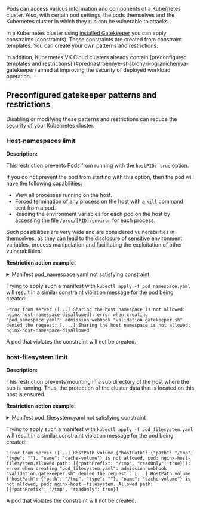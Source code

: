 Pods can access various information and components of a Kubernetes cluster. Also, with certain pod settings, the pods themselves and the Kubernetes cluster in which they run can be vulnerable to attacks.

<!-- TODO: Добавить ссылку на английскую версию [create your own patterns and restrictions](../../../../../../ru/main/base/k8s/k8s-addons/k8s-gatekeeper/k8s-policy).  -->
In a Kubernetes cluster using [installed Gatekeeper](../../../../../../ru/main/base/k8s/k8s-addons/k8s-gatekeeper/k8s-opa) you can apply constraints (constraints). These constraints are created from constraint templates. You can create your own patterns and restrictions.

In addition, Kubernetes VK Cloud clusters already contain [preconfigured templates and restrictions] (#prednastroennye-shablony-i-ogranicheniya-gatekeeper) aimed at improving the security of deployed workload operation.

## Preconfigured gatekeeper patterns and restrictions

<warn>

Disabling or modifying these patterns and restrictions can reduce the security of your Kubernetes cluster.

</warn>

### Host-namespaces limit

**Description:**

This restriction prevents Pods from running with the `hostPID: true` option.

If you do not prevent the pod from starting with this option, then the pod will have the following capabilities:

- View all processes running on the host.
- Forced termination of any process on the host with a `kill` command sent from a pod.
- Reading the environment variables for each pod on the host by accessing the file `/proc/[PID]/environ` for each process.

Such possibilities are very wide and are considered vulnerabilities in themselves, as they can lead to the disclosure of sensitive environment variables, process manipulation and facilitating the exploitation of other vulnerabilities.

**Restriction action example:**

<details>
<summary>Manifest pod_namespace.yaml not satisfying constraint</summary>

<!-- prettier-ignore -->
```yaml
apiVersion: v1
kind: Pod
metadata:
  name: nginx-host-namespace-disallowed
  labels:
    app: nginx-host-namespace
spec:
  hostPID: true
  hostIPC: true
  containers:
    - name: nginx
      image: nginx
```

</details>

Trying to apply such a manifest with `kubectl apply -f pod_namespace.yaml` will result in a similar constraint violation message for the pod being created:

```text
Error from server ([...] Sharing the host namespace is not allowed: nginx-host-namespace-disallowed): error when creating "pod_namespace.yaml": admission webhook "validation.gatekeeper.sh" denied the request: [. ..] Sharing the host namespace is not allowed: nginx-host-namespace-disallowed
```

A pod that violates the constraint will not be created.

### host-filesystem limit

**Description:**

This restriction prevents mounting in a sub directory of the host where the sub is running. Thus, the protection of the cluster data that is located on this host is ensured.

**Restriction action example:**

<details>
<summary>Manifest pod_filesystem.yaml not satisfying constraint</summary>

<!-- prettier-ignore -->
```yaml
apiVersion: v1
kind: Pod
metadata:
  name: nginx-host-filesystem
  labels:
    app:nginx-host-filesystem-disallowed
spec:
  containers:
    - name: nginx
      image: nginx
      volumeMounts:
        - mountPath: /cache
          name: cache-volume
          readOnly: true
  volumes:
    - name: cache-volume
      hostpath:
        path: /tmp # directory on host
```

</details>

Trying to apply such a manifest with `kubectl apply -f pod_filesystem.yaml` will result in a similar constraint violation message for the pod being created:

```text
Error from server ([...] HostPath volume {"hostPath": {"path": "/tmp", "type": ""}, "name": "cache-volume"} is not allowed, pod: nginx-host-filesystem.Allowed path: [{"pathPrefix": "/tmp", "readOnly": true}]): error when creating "pod_filesystem.yaml": admission webhook "validation.gatekeeper.sh" denied the request : [...] HostPath volume {"hostPath": {"path": "/tmp", "type": ""}, "name": "cache-volume"} is not allowed, pod: nginx-host -filesystem. Allowed path: [{"pathPrefix": "/tmp", "readOnly": true}]
```

A pod that violates the constraint will not be created.

